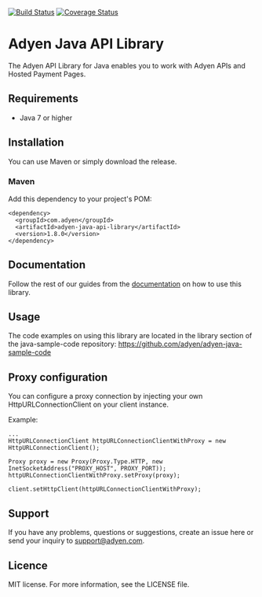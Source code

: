 
[![Build Status](https://travis-ci.org/Adyen/adyen-java-api-library.svg?branch=master)](https://travis-ci.org/Adyen/adyen-java-api-library)
[![Coverage Status](https://coveralls.io/repos/github/Adyen/adyen-java-api-library/badge.svg?branch=master)](https://coveralls.io/github/Adyen/adyen-java-api-library?branch=master)


# Adyen Java API Library

The Adyen API Library for Java enables you to work with Adyen APIs and Hosted Payment Pages.

## Requirements

* Java 7 or higher

## Installation
  
You can use Maven or simply download the release.
  
### Maven

Add this dependency to your project's POM:

```
<dependency>
  <groupId>com.adyen</groupId>
  <artifactId>adyen-java-api-library</artifactId>
  <version>1.8.0</version>
</dependency>
```

## Documentation

Follow the rest of our guides from the [documentation](http://adyen.github.io/adyen-java-api-library/index.html) on how to use this library.

## Usage

The code examples on using this library are located in the library section of the java-sample-code repository: https://github.com/adyen/adyen-java-sample-code

## Proxy configuration

You can configure a proxy connection by injecting your own HttpURLConnectionClient on your client instance.

Example:
```
...
HttpURLConnectionClient httpURLConnectionClientWithProxy = new HttpURLConnectionClient();

Proxy proxy = new Proxy(Proxy.Type.HTTP, new InetSocketAddress("PROXY_HOST", PROXY_PORT));
httpURLConnectionClientWithProxy.setProxy(proxy);

client.setHttpClient(httpURLConnectionClientWithProxy);
```

## Support

If you have any problems, questions or suggestions, create an issue here or send your inquiry to support@adyen.com.
  
## Licence

MIT license. For more information, see the LICENSE file.
